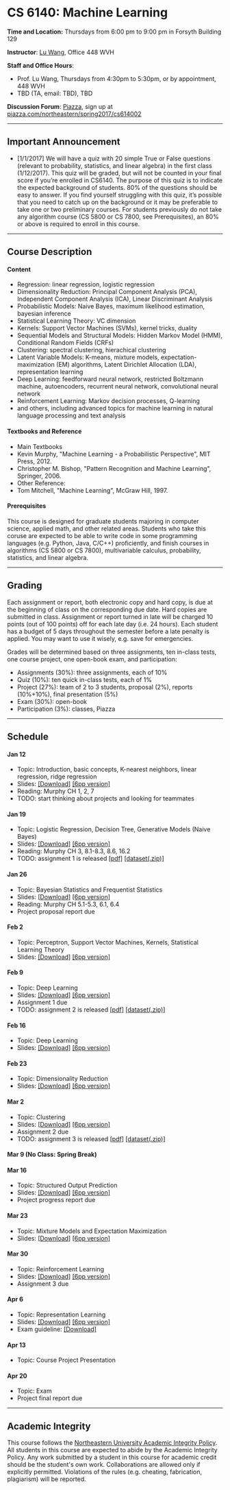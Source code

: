 # CS 6140: Machine Learning

**Time and Location:** Thursdays from 6:00 pm to 9:00 pm in Forsyth Building 129

**Instructor**: [Lu Wang](http://www.ccs.neu.edu/home/luwang/), Office 448 WVH

**Staff and Office Hours**: 

* Prof. Lu Wang, Thursdays from 4:30pm to 5:30pm, or by appointment, 448 WVH
* TBD (TA, email: TBD), TBD

**Discussion Forum**: [Piazza](piazza.com/northeastern/spring2017/cs614002/home), sign up at [piazza.com/northeastern/spring2017/cs614002](piazza.com/northeastern/spring2017/cs614002)

_______
## Important Announcement
* [1/1/2017] We will have a quiz with 20 simple True or False questions (relevant to probability, statistics, and linear algebra) in the first class (1/12/2017). This quiz will be graded, but will not be counted in your final score if you’re enrolled in CS6140. The purpose of this quiz is to indicate the expected background of students. 80% of the questions should be easy to answer. If you find yourself struggling with this quiz, it’s possible that you need to catch up on the background or it may be preferable to take one or two preliminary courses. For students previously do not take any algorithm course (CS 5800 or CS 7800, see Prerequisites), an 80% or above is required to enroll in this course.

_______
## Course Description

#### Content
* Regression: linear regression, logistic regression
* Dimensionality Reduction: Principal Component Analysis (PCA), Independent Component Analysis (ICA), Linear Discriminant Analysis
* Probabilistic Models: Naive Bayes, maximum likelihood estimation, bayesian inference
* Statistical Learning Theory: VC dimension
* Kernels: Support Vector Machines (SVMs), kernel tricks, duality
* Sequential Models and Structural Models: Hidden Markov Model (HMM), Conditional Random Fields (CRFs)
* Clustering: spectral clustering, hierachical clustering
* Latent Variable Models: K-means, mixture models, expectation-maximization (EM) algorithms, Latent Dirichlet Allocation (LDA), representation learning
* Deep Learning: feedforward neural network, restricted Boltzmann machine, autoencoders, recurrent neural network, convolutional neural network
* Reinforcement Learning: Markov decision processes, Q-learning
* and others, including advanced topics for machine learning in natural language processing and text analysis

#### Textbooks and Reference
* Main Textbooks
 * Kevin Murphy, "Machine Learning - a Probabilistic Perspective", MIT Press, 2012.
 * Christopher M. Bishop, "Pattern Recognition and Machine Learning", Springer, 2006.
* Other Reference: 
 * Tom Mitchell, "Machine Learning", McGraw Hill, 1997.
 
#### Prerequisites
This course is designed for graduate students majoring in computer science, applied math, and other related areas. Students who take this coruse are expected to be able to write code in some programming languages (e.g. Python, Java, C/C++) proficiently, and finish courses in algorithms (CS 5800 or CS 7800), multivariable calculus, probability, statistics, and linear algebra.

_______
## Grading
Each assignment or report, both electronic copy and hard copy, is due at the beginning of class on the corresponding due date. Hard copies are submitted in class. Assignment or report turned in late will be charged 10 points (out of 100 points) off for each late day (i.e. 24 hours). Each student has a budget of 5 days throughout the semester before a late penalty is applied. You may want to use it wisely, e.g. save for emergencies. 

Grades will be determined based on three assignments, ten in-class tests, one course project, one open-book exam, and participation:

* Assignments (30%): three assignments, each of 10%
* Quiz (10%): ten quick in-class tests, each of 1%
* Project (27%): team of 2 to 3 students, proposal (2%), reports (10%+10%), final presentation (5%)
* Exam (30%): open-book
* Participation (3%): classes, Piazza
 
_______
## Schedule
#### Jan 12
* Topic: Introduction, basic concepts, K-nearest neighbors, linear regression, ridge regression
* Slides: [[Download]](slides_cs6140_sp17/cs6140_lec1.pdf) [[6pp version]](slides_cs6140_sp17/cs6140_lec1_6pp.pdf)
* Reading: Murphy CH 1, 2, 7
* TODO: start thinking about projects and looking for teammates

#### Jan 19
* Topic: Logistic Regression, Decision Tree, Generative Models (Naive Bayes)
* Slides: [[Download]](slides_cs6140_sp17/cs6140_lec2.pdf) [[6pp version]](slides_cs6140_sp17/cs6140_lec2_6pp.pdf)
* Reading: Murphy CH 3, 8.1-8.3, 8.6, 16.2
* TODO: assignment 1 is released [[pdf]](material_cs6140_sp17/cs6140sp17-assignment1.pdf) [[dataset(.zip)]](material_cs6140_sp17/a1_datasets.zip)
 

#### Jan 26
* Topic: Bayesian Statistics and Frequentist Statistics
* Slides: [[Download]](slides_cs6140_sp17/cs6140_lec3.pdf) [[6pp version]](slides_cs6140_sp17/cs6140_lec3_6pp.pdf)
* Reading: Murphy CH 5.1-5.3, 6.1, 6.4
* Project proposal report due


#### Feb 2
* Topic: Perceptron, Support Vector Machines, Kernels, Statistical Learning Theory
* Slides: [[Download]](slides_cs6140_sp17/cs6140_lec4.pdf) [[6pp version]](slides_cs6140_sp17/cs6140_lec4_6pp.pdf)


#### Feb 9
* Topic: Deep Learning
* Slides: [[Download]](slides_cs6140_sp17/cs6140_lec5.pdf) [[6pp version]](slides_cs6140_sp17/cs6140_lec5_6pp.pdf)
* Assignment 1 due
* TODO: assignment 2 is released [[pdf]](material_cs6140_sp17/cs6140sp17-assignment2.pdf) [[dataset(.zip)]](material_cs6140_sp17/a2_datasets.tar.gz)


#### Feb 16
* Topic: Deep Learning
* Slides: [[Download]](slides_cs6140_sp17/cs6140_lec6.pdf) [[6pp version]](slides_cs6140_sp17/cs6140_lec6_6pp.pdf)


#### Feb 23
* Topic: Dimensionality Reduction
* Slides: [[Download]](slides_cs6140_sp17/cs6140_lec7.pdf) [[6pp version]](slides_cs6140_sp17/cs6140_lec7_6pp.pdf)


#### Mar 2
* Topic: Clustering
* Slides: [[Download]](slides_cs6140_sp17/cs6140_lec8.pdf) [[6pp version]](slides_cs6140_sp17/cs6140_lec8_6pp.pdf)
* Assignment 2 due
* TODO: assignment 3 is released [[pdf]](material_cs6140_sp17/cs6140sp16-assignment3.pdf) [[dataset(.zip)]](material_cs6140_sp17/a3_datasets.zip)


#### Mar 9 (No Class: Spring Break)



#### Mar 16
* Topic: Structured Output Prediction
* Slides: [[Download]](slides_cs6140_sp17/cs6140_lec9.pdf) [[6pp version]](slides_cs6140_sp17/cs6140_lec9_6pp.pdf)
* Project progress report due


#### Mar 23
* Topic: Mixture Models and Expectation Maximization
* Slides: [[Download]](slides_cs6140_sp17/cs6140_lec10.pdf) [[6pp version]](slides_cs6140_sp17/cs6140_lec10_6pp.pdf)

  
#### Mar 30
* Topic: Reinforcement Learning
* Slides: [[Download]](slides_cs6140_sp17/cs6140_lec11.pdf) [[6pp version]](slides_cs6140_sp17/cs6140_lec11_6pp.pdf)
* Assignment 3 due


#### Apr 6
* Topic: Representation Learning
* Slides: [[Download]](slides_cs6140_sp17/cs6140_lec12.pdf) [[6pp version]](slides_cs6140_sp17/cs6140_lec12_6pp.pdf)
* Exam guideline: [[Download]](slides_cs6140_sp17/exam_guideline.pdf)


#### Apr 13
* Topic: Course Project Presentation



#### Apr 20
* Topic: Exam
* Project final report due

_______
## Academic Integrity 
This course follows the [Northeastern University Academic Integrity Policy](http://www.northeastern.edu/osccr/academic-integrity-policy/). All students in this course are expected to abide by the Academic Integrity Policy. Any work submitted by a student in this course for academic credit should be the student's own work. Collaborations are allowed only if explicitly permitted. Violations of the rules (e.g. cheating, fabrication, plagiarism) will be reported.



 

